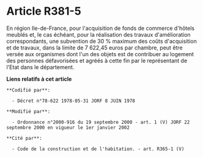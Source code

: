 # Article R381-5

En région Ile-de-France, pour l'acquisition de fonds de commerce d'hôtels meublés et, le cas échéant, pour la réalisation des
travaux d'amélioration correspondants, une subvention de 30 % maximum des coûts d'acquisition et de travaux, dans la limite
de 7 622,45 euros par chambre, peut être versée aux organismes dont l'un des objets est de contribuer au logement des
personnes défavorisées et agréés à cette fin par le représentant de l'Etat dans le département.

**Liens relatifs à cet article**

	**Codifié par**:

	  - Décret n°78-622 1978-05-31 JORF 8 JUIN 1978

	**Modifié par**:

	  - Ordonnance n°2000-916 du 19 septembre 2000 - art. 1 (V) JORF 22 septembre 2000 en vigueur le 1er janvier 2002

	**Cité par**:

	  - Code de la construction et de l'habitation. - art. R365-1 (V)
